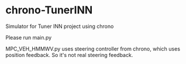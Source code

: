 # chrono-TunerINN
Simulator for Tuner INN project using chrono

Please run main.py

MPC_VEH_HMMWV.py uses steering controller from chrono, which uses position feedback. So it's not real steering feedback.


